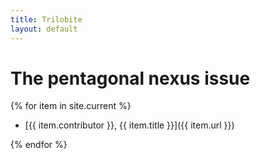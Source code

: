 ```yaml
---
title: Trilobite
layout: default
---
```


# The pentagonal nexus issue

{% for item in site.current %}
-   [{{ item.contributor }}, {{ item.title }}]({{ item.url }})

{% endfor %}
